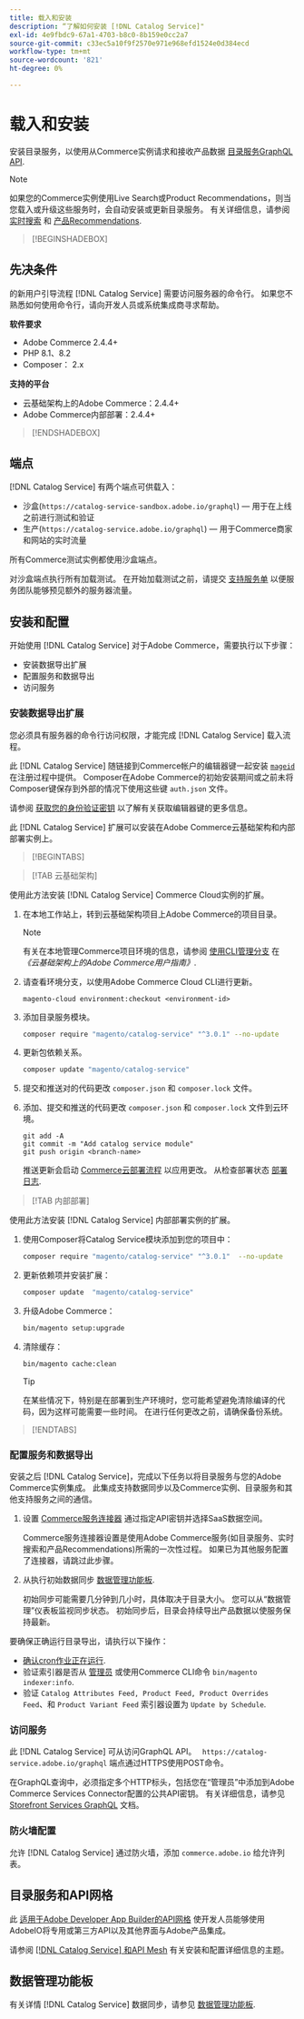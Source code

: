 ```yaml
---
title: 载入和安装
description: “了解如何安装 [!DNL Catalog Service]"
exl-id: 4e9fbdc9-67a1-4703-b8c0-8b159e0cc2a7
source-git-commit: c33ec5a10f9f2570e971e968efd1524e0d384ecd
workflow-type: tm+mt
source-wordcount: '821'
ht-degree: 0%

---
```


# 载入和安装

安装目录服务，以使用从Commerce实例请求和接收产品数据 [目录服务GraphQL API](https://developer.adobe.com/commerce/services/graphql/catalog-service/).

>[!NOTE]
>
>如果您的Commerce实例使用Live Search或Product Recommendations，则当您载入或升级这些服务时，会自动安装或更新目录服务。 有关详细信息，请参阅 [实时搜索](https://experienceleague.adobe.com/en/docs/commerce-merchant-services/live-search/install) 和 [产品Recommendations](https://experienceleague.adobe.com/en/docs/commerce-merchant-services/product-recommendations/getting-started/install-configure).

>[!BEGINSHADEBOX]

## 先决条件

的新用户引导流程 [!DNL Catalog Service] 需要访问服务器的命令行。 如果您不熟悉如何使用命令行，请向开发人员或系统集成商寻求帮助。

**软件要求**

- Adobe Commerce 2.4.4+
- PHP 8.1、8.2
- Composer： 2.x

**支持的平台**

- 云基础架构上的Adobe Commerce：2.4.4+
- Adobe Commerce内部部署：2.4.4+

>[!ENDSHADEBOX]

## 端点

[!DNL Catalog Service] 有两个端点可供载入：

- 沙盒(`https://catalog-service-sandbox.adobe.io/graphql`) — 用于在上线之前进行测试和验证
- 生产(`https://catalog-service.adobe.io/graphql`) — 用于Commerce商家和网站的实时流量

所有Commerce测试实例都使用沙盒端点。

对沙盒端点执行所有加载测试。 在开始加载测试之前，请提交 [支持服务单](https://experienceleague.adobe.com/docs/commerce-knowledge-base/kb/help-center-guide/magento-help-center-user-guide.html#submit-ticket) 以便服务团队能够预见额外的服务器流量。

## 安装和配置

开始使用 [!DNL Catalog Service] 对于Adobe Commerce，需要执行以下步骤：

- 安装数据导出扩展
- 配置服务和数据导出
- 访问服务

### 安装数据导出扩展

您必须具有服务器的命令行访问权限，才能完成 [!DNL Catalog Service] 载入流程。

此 [!DNL Catalog Service] 随链接到Commerce帐户的编辑器键一起安装 [`mageid`](https://developer.adobe.com/commerce/marketplace/guides/sellers/profile-information/) 在注册过程中提供。 Composer在Adobe Commerce的初始安装期间或之前未将Composer键保存到外部的情况下使用这些键 `auth.json` 文件。

请参阅 [获取您的身份验证密钥](https://experienceleague.adobe.com/docs/commerce-operations/installation-guide/prerequisites/authentication-keys.html) 以了解有关获取编辑器键的更多信息。

此 [!DNL Catalog Service] 扩展可以安装在Adobe Commerce云基础架构和内部部署实例上。

>[!BEGINTABS]

>[!TAB 云基础架构]

使用此方法安装 [!DNL Catalog Service] Commerce Cloud实例的扩展。

1. 在本地工作站上，转到云基础架构项目上Adobe Commerce的项目目录。

   >[!NOTE]
   >
   >有关在本地管理Commerce项目环境的信息，请参阅 [使用CLI管理分支](https://experienceleague.adobe.com/en/docs/commerce-cloud-service/user-guide/develop/cli-branches) 在 _《云基础架构上的Adobe Commerce用户指南》_.

1. 请查看环境分支，以使用Adobe Commerce Cloud CLI进行更新。

   ```shell
   magento-cloud environment:checkout <environment-id>
   ```

1. 添加目录服务模块。

   ```bash
   composer require "magento/catalog-service" "^3.0.1" --no-update
   ```

1. 更新包依赖关系。

   ```bash
   composer update "magento/catalog-service"
   ```

1. 提交和推送对的代码更改 `composer.json` 和 `composer.lock` 文件。

1. 添加、提交和推送的代码更改 `composer.json` 和 `composer.lock` 文件到云环境。

   ```shell
   git add -A
   git commit -m "Add catalog service module"
   git push origin <branch-name>
   ```

   推送更新会启动 [Commerce云部署流程](https://experienceleague.adobe.com/en/docs/commerce-cloud-service/user-guide/develop/deploy/process) 以应用更改。 从检查部署状态 [部署日志](https://experienceleague.adobe.com/en/docs/commerce-cloud-service/user-guide/develop/test/log-locations#deploy-log).

>[!TAB 内部部署]

使用此方法安装 [!DNL Catalog Service] 内部部署实例的扩展。

1. 使用Composer将Catalog Service模块添加到您的项目中：

   ```bash
   composer require "magento/catalog-service" "^3.0.1"  --no-update
   ```

1. 更新依赖项并安装扩展：

   ```bash
   composer update  "magento/catalog-service"
   ```

1. 升级Adobe Commerce：

   ```bash
   bin/magento setup:upgrade
   ```

1. 清除缓存：

   ```bash
   bin/magento cache:clean
   ```

   >[!TIP]
   >
   >在某些情况下，特别是在部署到生产环境时，您可能希望避免清除编译的代码，因为这样可能需要一些时间。 在进行任何更改之前，请确保备份系统。

>[!ENDTABS]

### 配置服务和数据导出

安装之后 [!DNL Catalog Service]，完成以下任务以将目录服务与您的Adobe Commerce实例集成。 此集成支持数据同步以及Commerce实例、目录服务和其他支持服务之间的通信。

1. 设置 [Commerce服务连接器](https://experienceleague.adobe.com/en/docs/commerce-merchant-services/user-guides/integration-services/saas) 通过指定API密钥并选择SaaS数据空间。

   Commerce服务连接器设置是使用Adobe Commerce服务(如目录服务、实时搜索和产品Recommendations)所需的一次性过程。 如果已为其他服务配置了连接器，请跳过此步骤。

1. 从执行初始数据同步 [数据管理功能板](https://experienceleague.adobe.com/en/docs/commerce-admin/systems/data-transfer/data-dashboard).

   初始同步可能需要几分钟到几小时，具体取决于目录大小。 您可以从“数据管理”仪表板监视同步状态。 初始同步后，目录会持续导出产品数据以使服务保持最新。

要确保正确运行目录导出，请执行以下操作：

- [确认cron作业正在运行](https://experienceleague.adobe.com/en/docs/commerce-knowledge-base/kb/troubleshooting/miscellaneous/cron-readiness-check-issues).
- 验证索引器是否从 [管理员](https://experienceleague.adobe.com/en/docs/commerce-admin/systems/tools/index-management) 或使用Commerce CLI命令 `bin/magento indexer:info`.
- 验证 `Catalog Attributes Feed, Product Feed, Product Overrides Feed`、和 `Product Variant Feed` 索引器设置为 `Update by Schedule`.

### 访问服务

此 [!DNL Catalog Service] 可从访问GraphQL API。 ` https://catalog-service.adobe.io/graphql` 端点通过HTTPS使用POST命令。

在GraphQL查询中，必须指定多个HTTP标头，包括您在“管理员”中添加到Adobe Commerce Services Connector配置的公共API密钥。 有关详细信息，请参见 [Storefront Services GraphQL](https://developer.adobe.com/commerce/services/graphql/) 文档。

### 防火墙配置

允许 [!DNL Catalog Service] 通过防火墙，添加 `commerce.adobe.io` 给允许列表。

## 目录服务和API网格

此 [适用于Adobe Developer App Builder的API网格](https://developer.adobe.com/graphql-mesh-gateway/gateway/overview/) 使开发人员能够使用AdobeIO将专用或第三方API以及其他界面与Adobe产品集成。

请参阅 [[!DNL Catalog Service] 和API Mesh](mesh.md) 有关安装和配置详细信息的主题。

## 数据管理功能板

有关详情 [!DNL Catalog Service] 数据同步，请参见 [数据管理功能板](https://experienceleague.adobe.com/en/docs/commerce-admin/systems/data-transfer/data-dashboard).
